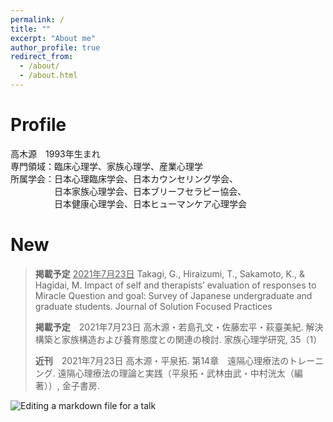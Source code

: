 ```yaml
---
permalink: /
title: ""
excerpt: "About me"
author_profile: true
redirect_from: 
  - /about/
  - /about.html
---
```


# Profile
高木源　1993年生まれ  
専門領域：臨床心理学、家族心理学、産業心理学  
所属学会：日本心理臨床学会、日本カウンセリング学会、  
　　　　　日本家族心理学会、日本ブリーフセラピー協会、  
　　　　　日本健康心理学会、日本ヒューマンケア心理学会  

# New
> **掲載予定** <u>2021年7月23日</u>
> Takagi, G., Hiraizumi, T., Sakamoto, K., & Hagidai, M. Impact of self and therapists’ evaluation of responses to Miracle Question and goal: Survey of Japanese undergraduate and graduate students. Journal of Solution Focused Practices  
>   
> **掲載予定**　2021年7月23日
> 高木源・若島孔文・佐藤宏平・萩臺美紀. 解決構築と家族構造および養育態度との関連の検討. 家族心理学研究, 35（1）  
>   
> **近刊**　2021年7月23日
> 高木源・平泉拓. 第14章　遠隔心理療法のトレーニング. 遠隔心理療法の理論と実践（平泉拓・武林由武・中村洸太（編著））, 金子書房.  

![Editing a markdown file for a talk](/files/top_1.png)

